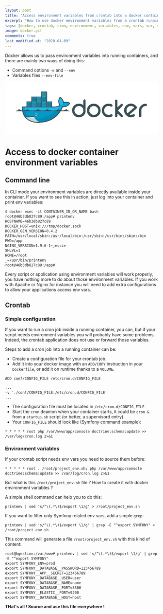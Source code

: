 ```yaml
---
layout: post
title: "Access environment variables from crontab into a docker container"
excerpt: "How to use docker environment variables from a crontab running inside a docker container."
tags: [docker, crontab, cron, environment, variables, env, vars, var, source]
image: docker.gif
comments: true
last_modified_at: "2020-04-09"
---
```


Docker allows us to pass environment variables into running containers, and there are mainly two ways of doing this:

* Command options `-e` and `--env`
* Variables files `--env-file`

![Docker](/images/posts/docker.gif)

# Access to docker container environment variables

## Command line

In CLI mode your environment variables are directly available inside your container.
If you want to see this in action, just log into your container and print env variables:

```shell
$ docker exec -it CONTAINER_ID_OR_NAME bash
root@46b3db827c89:/app# printenv
HOSTNAME=46b3db827c89
DOCKER_HOST=unix:///tmp/docker.sock
DOCKER_GEN_VERSION=0.4.2
PATH=/usr/local/sbin:/usr/local/bin:/usr/sbin:/usr/bin:/sbin:/bin
PWD=/app
NGINX_VERSION=1.9.6-1~jessie
SHLVL=1
HOME=/root
_=/usr/bin/printenv
root@46b3db827c89:/app#
```
Every script or application using environment variables will work properly,
you have nothing more to do about those environment variables.
If you work with Apache or Nginx for instance you will need to add extra configurations to allow your applications access env vars.

## Crontab

### Simple configuration

If you want to run a cron job inside a running container, you can, but if your script needs environment variables you will probably have some problems.
Indeed, the crontab application does not use or forward those variables.

Steps to add a cron job into a running container can be:

* Create a configuration file for your crontab job.
* Add it into your docker image with an `ADD/COPY` instruction in your `Dockerfile`, or add it on runtime thanks to a `VOLUME`.

```shell
ADD conf/CONFIG_FILE /etc/cron.d/CONFIG_FILE
```

```shell
...
-v './conf/CONFIG_FILE:/etc/cron.d/CONFIG_FILE'
...
```

* The configuration file must be located in `/etc/cron.d/CONFIG_FILE`
* Start the `cron` deamon when your container starts, it could be `cron &` from a `startup.sh` script (or better, a supervisord entry).
* Your `CONFIG_FILE` should look like (Symfony command example):

```shell
* * * * * root php /var/www/app/console doctrine:schema:update >> /var/log/cron.log 2>&1
```

### Environment variables

If your crontab script needs env vars you need to source them before:

```shell
* * * * * root . /root/project_env.sh; php /var/www/app/console doctrine:schema:update >> /var/log/cron.log 2>&1
```

But what is this `/root/project_env.sh` file ? How to create it with docker environment variables ?

A simple shell command can help you to do this:

```shell
printenv | sed 's/^\(.*\)$/export \1/g' > /root/project_env.sh
```

If you want to filter only Symfony related env vars, add a simple `grep`:

```shell
printenv | sed 's/^\(.*\)$/export \1/g' | grep -E "^export SYMFONY" > /root/project_env.sh
```

This command will generate a file `/root/project_env.sh` with this kind of content:


```
root@kgestion:/var/www# printenv | sed 's/^\(.*\)$/export \1/g' | grep -E "^export SYMFONY"
export SYMFONY_ENV=prod
export SYMFONY__DATABASE__PASSWORD=123456789
export SYMFONY__APP__SECRET=123456789
export SYMFONY__DATABASE__USER=user
export SYMFONY__DATABASE__NAME=name
export SYMFONY__DATABASE__PORT=3306
export SYMFONY__ELASTIC__PORT=9200
export SYMFONY__DATABASE__HOST=host
```

**THat's all ! Source and use this file everywhere !**



